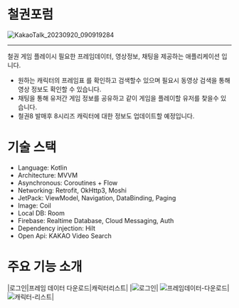 # 철권포럼

![KakaoTalk_20230920_090919284](https://github.com/Nohinkyu/TEKKEN_Forum/assets/121728722/36336810-171e-4b3a-8f17-11817bce0f4d)
***
철권 게임 플레이시 필요한 프레임데이터, 영상정보, 채팅을 제공하는 애플리케이션 입니다.

- 원하는 캐릭터의 프레임표 를 확인하고 검색할수 있으며 필요시 동영상 검색을 통해 영상 정보도 확인할 수 있습니다.
- 채팅을 통해 유저간 게임 정보를 공유하고 같이 게임을 플레이할 유저를 찾을수 있습니다.
- 철권8 발매후 8시리즈 캐릭터에 대한 정보도 업데이트할 예정입니다.

# 기술 스택
- Language: Kotlin
- Architecture: MVVM
- Asynchronous: Coroutines + Flow
- Networking: Retrofit, OkHttp3, Moshi
- JetPack: ViewModel, Navigation, DataBinding, Paging
- Image: Coil
- Local DB: Room
- Firebase: Realtime Database, Cloud Messaging, Auth
- Dependency injection: Hilt
- Open Api: KAKAO Video Search

# 주요 기능 소개
|로그인|프레임 데이터 다운로드|캐릭터리스트|
|![로그인](https://github.com/Nohinkyu/TEKKEN_Forum/assets/121728722/0ad85b99-bed9-4b79-818e-361dcc76c251)|
![프레임데이터-다운로드](https://github.com/Nohinkyu/TEKKEN_Forum/assets/121728722/61e54fb7-cffe-4b64-b561-7c2ef4a63777)|![캐릭터-리스트](https://github.com/Nohinkyu/TEKKEN_Forum/assets/121728722/7b616035-b744-4e63-9542-7584d57d44a8)|
